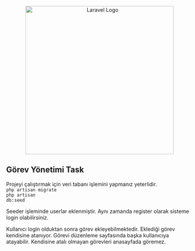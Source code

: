 <p align="center"><a href="https://laravel.com" target="_blank"><img src="https://raw.githubusercontent.com/laravel/art/master/logo-lockup/5%20SVG/2%20CMYK/1%20Full%20Color/laravel-logolockup-cmyk-red.svg" width="400" alt="Laravel Logo"></a></p>


## Görev Yönetimi Task

Projeyi çalıştırmak için veri tabanı işlemini yapmanız yeterlidir.
<br>
<code>php artisan migrate</code>
<br>
<code>php artisan db:seed</code>

Seeder işleminde userlar eklenmiştir. Aynı zamanda register olarak sisteme login olabilirsiniz.

Kullanıcı login olduktan sonra görev ekleyebilmektedir.
Eklediği görev kendisine atanıyor. Görevi düzenleme sayfasında başka kullanıcıya atayabilir.
Kendisine atalı olmayan görevleri anasayfada göremez.

